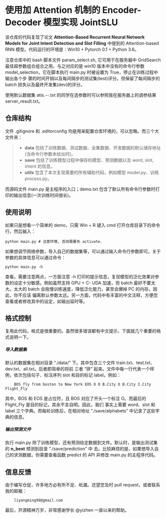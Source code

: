 # 使用加 Attention 机制的 Encoder-Decoder 模型实现 JointSLU
该仓库的代码复现了论文 **Attention-Based Recurrent Neural Network Models for Joint Intent Detection and Slot Filling** 中提到的
Attention-based RNN 模型。代码运行的环境是：Win10 + Pytorch 0.1 + Python 3.6。

注意仓库中的 bash 脚本文件 param_select.sh, 它可用于在服务器中 GridSearch 最佳超参数组合组合之用。与之对应的是
win10 版本中没有的命令行参数 model_selection，它在脚本执行 main.py 时被设置为 True，停止在训练过程中输出各个步
骤的时间开销以及每间隔步的测试集(test)评分。但保留了每间隔步的 batch 损失以及最终开发集(dev)的评分。

使用默认数据集 atis.--.txt 的同学在选参数时可以参照我在服务器上的调参结果 server_result.txt。

## 仓库结构
文件 .gitignore 和 .editorconfig 均是用来配置仓库环境的，可以忽略。而三个大文件夹：
> + **data** 包括了训练数据、测试数据、全集数据、开发数据的默认储存地址(当命令行参数未给出时)。
> + **save** 包括了训练模型过程中保存的模型、预测数据以及 word, slot, intent 的信息。
> + **utils** 包含了本次复现需要的所有辅助代码，例如模型 model.py、训练 process.py。


而源码文件 main.py 是主程序的入口；demo.txt 包含了默认所有命令行参数时打印的输出信息(一次训练时间很长)。

## 使用说明
如果只是想看一个简单的 demo，只需 Win + R 键入 cmd 打开仓库目录下的命令行，然后输入：

    python main.py # 注意环境, 否则需要先 activate.
 
如果想调节网络参数，导入自己的数据集等，可以通过输入命令行参数即可。关于参数的具体信息可以通过命令：

    python main.py -h
    
查看。需要注意两点，一方面注意 -h 打印的提示信息，复现模型的泛化效果对参数的设定十分敏感。例如虽然支持 GPU + C-
UDA 加速，但 batch 最好不要太大。太大的 batch 会拖慢训练速度，降低泛化能力，甚至会爆掉 PC 的内存。因此，你不应该
偏离默认参数太远。另一方面，代码中有丰富的中文注释，方便您查看或者修改其中的设定，如输出延时等。

## 格式控制
复用此代码，格式是很重要的。虽然很多错误都有中文提示，下面就几个重要的格式说明一下。

##### 导入数据集
默认的数据集在相对目录 “./data/” 下。其中包含三个文件 train.txt、test.txt、dev.txt、all.txt。后者即简单的将前
三者 “拼” 起来。文件中每一行代表一个样例，依次包括句子、标注序列 slot 和目的标记 label。例如：
	
		BOS fly from boston to New York EOS O O B.City O B.City I.City Flight_Fly
		
其中，BOS 和 EOS 是占位符，且 BOS 对应了开头一个标注 O。而最后的 Flight_Fly 是目的标记，其余不言自明。因此，我们
事实上需要 word、slot 和 label 三个字典。而每轮训练后，在相对地址 “./save/alphabets” 中记录了这些字典的信息。

##### 输出预测文件
执行 main.py 除了训练模型，还有预测给定数据到文件。默认时，是输出测试集的 **n_best** 预测到目录 "./save/prediction" 中
去。比较麻烦的是，如果想导入自己的求测数据，你需要查看函数 predict 的 API 并修改 main.py 的主程序代码。

## 信息反馈
由于编写仓促，许多地方必有所不足、纰漏。还望您及时 pull request，或者联系我的邮箱：
		
		liyangming98@gmail.com

最后，开源精神万岁，非常感谢学长 @yizhen 一直以来的帮助。
